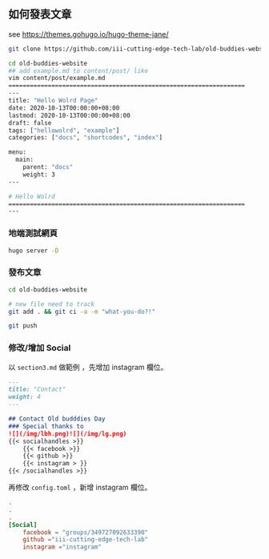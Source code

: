## 如何發表文章
see https://themes.gohugo.io/hugo-theme-jane/
```bash
git clone https://github.com/iii-cutting-edge-tech-lab/old-buddies-website.git

cd old-buddies-website
## add example.md to content/post/ like 
vim content/post/example.md
==================================================================
---
title: "Hello Wolrd Page"
date: 2020-10-13T00:00:00+08:00
lastmod: 2020-10-13T00:00:00+08:00
draft: false
tags: ["hellowolrd", "example"]
categories: ["docs", "shortcodes", "index"]

menu:
  main:
    parent: "docs"
    weight: 3
---

# Hello Wolrd
==================================================================
---
```

### 地端測試網頁 
```bash
hugo server -D
```

### 發布文章
```bash
cd old-buddies-website

# new file need to track
git add . && git ci -a -m "what-you-do?!"

git push
```

### 修改/增加 Social 
以 `section3.md` 做範例 ，先增加 instagram 欄位。
```md
---
title: "Contact"
weight: 4
---

## Contact Old budddies Day
### Special thanks to
![](/img/lbh.png)![](/img/lg.png)
{{< socialhandles >}}
    {{< facebook >}}
    {{< github >}}
    {{< instagram > }}
{{< /socialhandles >}}
```

再修改 `config.toml` ，新增 instagram 欄位。
```toml
.
.
.
[Social]
    facebook = "groups/349727092633390"
    github ="iii-cutting-edge-tech-lab"
    instagram ="instagram"
```